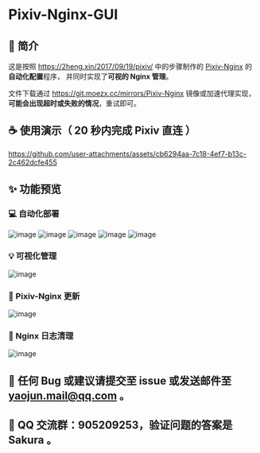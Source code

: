 # Pixiv-Nginx-GUI
## 📝 简介
这是按照 https://2heng.xin/2017/09/19/pixiv/ 中的步骤制作的 [Pixiv-Nginx](https://github.com/mashirozx/Pixiv-Nginx) 的**自动化配置**程序，
并同时实现了**可视的 Nginx 管理**。

文件下载通过 https://git.moezx.cc/mirrors/Pixiv-Nginx 镜像或加速代理实现，**可能会出现超时或失败的情况**，重试即可。
## ☕ 使用演示（ 20 秒内完成 Pixiv 直连 ）


https://github.com/user-attachments/assets/cb6294aa-7c18-4ef7-b13c-2c462dcfe455


## ✨ 功能预览
### 💻 自动化部署
![image](https://github.com/user-attachments/assets/77a24ba8-da2a-4796-9e12-c8e7d35159c5)
![image](https://github.com/user-attachments/assets/c63ff2b5-ef1b-4299-b0d1-72a251d99689)
![image](https://github.com/user-attachments/assets/461b02a0-07d5-4b23-a42c-d6609b6fa68f)
![image](https://github.com/user-attachments/assets/a9d3fe6b-8c58-4eeb-afdf-4e4f837e7cd9)
![image](https://github.com/user-attachments/assets/7157eaf3-0d3c-4f35-b6ef-4fd0d969e462)
### 💡 可视化管理
![image](https://github.com/user-attachments/assets/c944dd10-126f-44af-a2d2-9fe697f8be36)
### 🔗 Pixiv-Nginx 更新
![image](https://github.com/user-attachments/assets/fca6632d-a200-4a68-bd33-85404b1c2c74)
### 🧹 Nginx 日志清理
![image](https://github.com/user-attachments/assets/8e4d1a2c-871d-45a6-8ff2-9b611c0a533d)
## 🧪 任何 Bug 或建议请提交至 issue 或发送邮件至 yaojun.mail@qq.com 。
## 👥 QQ 交流群：905209253，验证问题的答案是 Sakura 。

